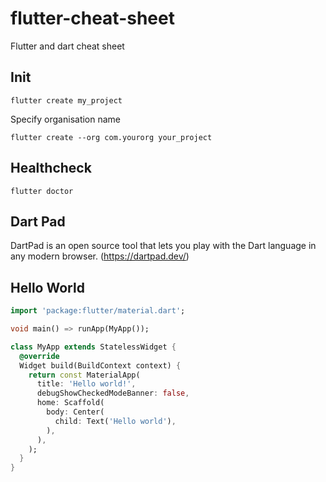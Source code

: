 # flutter-cheat-sheet
Flutter and dart cheat sheet

## Init

```code
flutter create my_project
```

Specify organisation name
```code
flutter create --org com.yourorg your_project
```

## Healthcheck
```code
flutter doctor
```

## Dart Pad

DartPad is an open source tool that lets you play with the Dart language in any modern browser.
(https://dartpad.dev/)

## Hello World

```dart
import 'package:flutter/material.dart';

void main() => runApp(MyApp());

class MyApp extends StatelessWidget {
  @override
  Widget build(BuildContext context) {
    return const MaterialApp(
      title: 'Hello world!',
      debugShowCheckedModeBanner: false,
      home: Scaffold(
        body: Center(
          child: Text('Hello world'),
        ),
      ),
    );
  }
}

```
